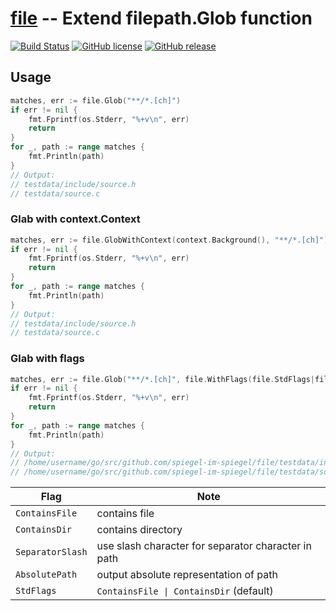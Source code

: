 # [file] -- Extend filepath.Glob function

[![Build Status](https://travis-ci.org/spiegel-im-spiegel/file.svg?branch=master)](https://travis-ci.org/spiegel-im-spiegel/file)
[![GitHub license](http://img.shields.io/badge/license-MIT-blue.svg)](https://raw.githubusercontent.com/spiegel-im-spiegel/file/master/LICENSE)
[![GitHub release](http://img.shields.io/github/release/spiegel-im-spiegel/file.svg)](https://github.com/spiegel-im-spiegel/file/releases/latest)

## Usage

```go
matches, err := file.Glob("**/*.[ch]")
if err != nil {
    fmt.Fprintf(os.Stderr, "%+v\n", err)
    return
}
for _, path := range matches {
    fmt.Println(path)
}
// Output:
// testdata/include/source.h
// testdata/source.c
```

### Glab with context.Context

```go
matches, err := file.GlobWithContext(context.Background(), "**/*.[ch]")
if err != nil {
    fmt.Fprintf(os.Stderr, "%+v\n", err)
    return
}
for _, path := range matches {
    fmt.Println(path)
}
// Output:
// testdata/include/source.h
// testdata/source.c
```

### Glab with flags

```go
matches, err := file.Glob("**/*.[ch]", file.WithFlags(file.StdFlags|file.AbsolutePath))
if err != nil {
    fmt.Fprintf(os.Stderr, "%+v\n", err)
    return
}
for _, path := range matches {
    fmt.Println(path)
}
// Output:
// /home/username/go/src/github.com/spiegel-im-spiegel/file/testdata/include/source.h
// /home/username/go/src/github.com/spiegel-im-spiegel/file/testdata/source.c
```

| Flag             | Note                                                |
| ---------------- | --------------------------------------------------- |
| `ContainsFile`   | contains file                                       |
| `ContainsDir`    | contains directory                                  |
| `SeparatorSlash` | use slash character for separator character in path |
| `AbsolutePath`   | output absolute representation of path              |
| `StdFlags`       | `ContainsFile \| ContainsDir` (default)             |

[file]: https://github.com/spiegel-im-spiegel/file "spiegel-im-spiegel/file: Extend filepath.Glob function"
